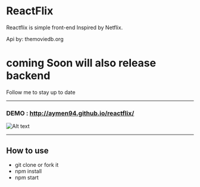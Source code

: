 
# ReactFlix

Reactflix is simple front-end Inspired by Netflix.


Api by: themoviedb.org

# coming Soon will also release backend
Follow me to stay up to date

-----------------------------------------------------------

### DEMO : http://aymen94.github.io/reactflix/
 ![Alt text](https://raw.githubusercontent.com/aymen94/reactflix/master/reactflix.jpg?raw=true "reactflix")

------------------------------------------------------------
 
## How to use

* git clone or fork it
* npm install
* npm start
